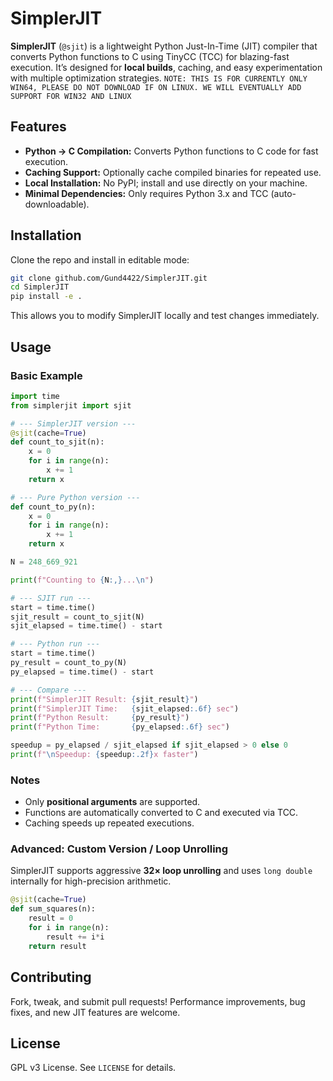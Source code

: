 # SimplerJIT

**SimplerJIT** (`@sjit`) is a lightweight Python Just-In-Time (JIT) compiler that converts Python functions to C using TinyCC (TCC) for blazing-fast execution. It’s designed for **local builds**, caching, and easy experimentation with multiple optimization strategies. `NOTE: THIS IS FOR CURRENTLY ONLY WIN64, PLEASE DO NOT DOWNLOAD IF ON LINUX. WE WILL EVENTUALLY ADD SUPPORT FOR WIN32 AND LINUX`

## Features

* **Python → C Compilation:** Converts Python functions to C code for fast execution.
* **Caching Support:** Optionally cache compiled binaries for repeated use.
* **Local Installation:** No PyPI; install and use directly on your machine.
* **Minimal Dependencies:** Only requires Python 3.x and TCC (auto-downloadable).

## Installation

Clone the repo and install in editable mode:

```bash
git clone github.com/Gund4422/SimplerJIT.git
cd SimplerJIT
pip install -e .
```

This allows you to modify SimplerJIT locally and test changes immediately.

## Usage

### Basic Example

```python
import time
from simplerjit import sjit

# --- SimplerJIT version ---
@sjit(cache=True)
def count_to_sjit(n):
    x = 0
    for i in range(n):
        x += 1
    return x

# --- Pure Python version ---
def count_to_py(n):
    x = 0
    for i in range(n):
        x += 1
    return x

N = 248_669_921

print(f"Counting to {N:,}...\n")

# --- SJIT run ---
start = time.time()
sjit_result = count_to_sjit(N)
sjit_elapsed = time.time() - start

# --- Python run ---
start = time.time()
py_result = count_to_py(N)
py_elapsed = time.time() - start

# --- Compare ---
print(f"SimplerJIT Result: {sjit_result}")
print(f"SimplerJIT Time:   {sjit_elapsed:.6f} sec")
print(f"Python Result:     {py_result}")
print(f"Python Time:       {py_elapsed:.6f} sec")

speedup = py_elapsed / sjit_elapsed if sjit_elapsed > 0 else 0
print(f"\nSpeedup: {speedup:.2f}x faster")
```

### Notes

* Only **positional arguments** are supported.
* Functions are automatically converted to C and executed via TCC.
* Caching speeds up repeated executions.

### Advanced: Custom Version / Loop Unrolling

SimplerJIT supports aggressive **32× loop unrolling** and uses `long double` internally for high-precision arithmetic.

```python
@sjit(cache=True)
def sum_squares(n):
    result = 0
    for i in range(n):
        result += i*i
    return result
```

## Contributing

Fork, tweak, and submit pull requests! Performance improvements, bug fixes, and new JIT features are welcome.

## License

GPL v3 License. See `LICENSE` for details.
